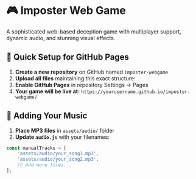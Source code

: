 # 🎮 Imposter Web Game

A sophisticated web-based deception game with multiplayer support, dynamic audio, and stunning visual effects.

## 🚀 Quick Setup for GitHub Pages

1. **Create a new repository** on GitHub named `imposter-webgame`
2. **Upload all files** maintaining this exact structure:
3. **Enable GitHub Pages** in repository Settings → Pages
4. **Your game will be live at:** `https://yourusername.github.io/imposter-webgame/`

## 🎵 Adding Your Music

1. **Place MP3 files** in `assets/audio/` folder
2. **Update `audio.js`** with your filenames:
```javascript
const manualTracks = [
    'assets/audio/your_song1.mp3',
    'assets/audio/your_song2.mp3',
    // Add more files...
];
